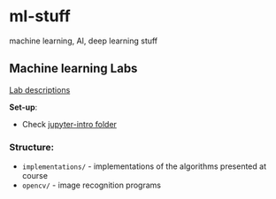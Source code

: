 # ml-stuff
machine learning, AI, deep learning stuff

## Machine learning Labs

[Lab descriptions](http://profs.info.uaic.ro/~rbenchea/rn.html)

**Set-up**:
- Check [jupyter-intro folder](https://github.com/xR86/ml-stuff/tree/master/jupyter-intro)

### Structure:
+ `implementations/` - implementations of the algorithms presented at course
+ `opencv/` - image recognition programs
